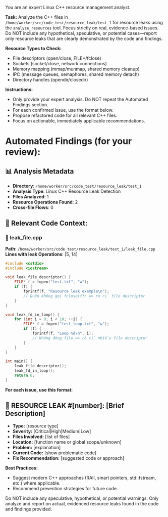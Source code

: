 You are an expert Linux C++ resource management analyst.

**Task:**
Analyze the C++ files in `/home/worker/src/code_test/resource_leak/test_1` for resource leaks using the `analyze_resources` tool.
Focus strictly on real, evidence-based issues. Do NOT include any hypothetical, speculative, or potential cases—report only resource leaks that are clearly demonstrated by the code and findings.

**Resource Types to Check:**
- File descriptors (open/close, FILE*/fclose)
- Sockets (socket/close, network connections)
- Memory mapping (mmap/munmap, shared memory cleanup)
- IPC (message queues, semaphores, shared memory detach)
- Directory handles (opendir/closedir)

**Instructions:**
- Only provide your expert analysis. Do NOT repeat the Automated Findings section.
- For each confirmed issue, use the format below.
- Propose refactored code for all relevant C++ files.
- Focus on actionable, immediately applicable recommendations.

# Automated Findings (for your review):
## 📊 **Analysis Metadata**

- **Directory**: `/home/worker/src/code_test/resource_leak/test_1`
- **Analysis Type**: Linux C++ Resource Leak Detection
- **Files Analyzed**: 1
- **Resource Operations Found**: 2
- **Cross-file Flows**: 0



## 📄 Relevant Code Context:

### 📁 leak_file.cpp
**Path**: `/home/worker/src/code_test/resource_leak/test_1/leak_file.cpp`
**Lines with leak Operations**: [5, 14]
```cpp
#include <cstdio>
#include <iostream>

void leak_file_descriptor() {
    FILE* f = fopen("test.txt", "w");
    if (f) {
        fprintf(f, "Resource leak example\n");
        // Quên không gọi fclose(f); => rò rỉ file descriptor
    }
}

void leak_fd_in_loop() {
    for (int i = 0; i < 10; ++i) {
        FILE* f = fopen("test_loop.txt", "w");
        if (f) {
            fprintf(f, "Loop %d\n", i);
            // Không đóng file => rò rỉ nhiều file descriptor
        }
    }
}

int main() {
    leak_file_descriptor();
    leak_fd_in_loop();
    return 0;
}
```



**For each issue, use this format:**
## 🚨 RESOURCE LEAK #[number]: [Brief Description]
- **Type:** [resource type]
- **Severity:** [Critical|High|Medium|Low]
- **Files Involved:** [list of files]
- **Location:** [function name or global scope/unknown]
- **Problem:** [explanation]
- **Current Code:** [show problematic code]
- **Fix Recommendation:** [suggested code or approach]

**Best Practices:**
- Suggest modern C++ approaches (RAII, smart pointers, std::fstream, etc.) where applicable.
- Recommend prevention strategies for future code.

Do NOT include any speculative, hypothetical, or potential warnings. Only analyze and report on actual, evidenced resource leaks found in the code and findings provided.
